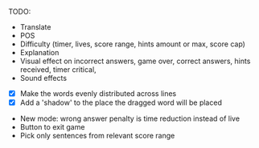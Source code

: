 TODO:

-   Translate
-   POS
-   Difficulty (timer, lives, score range, hints amount or max, score cap)
-   Explanation
-   Visual effect on incorrect answers, game over, correct answers, hints received, timer critical,
-   Sound effects

-   [x] Make the words evenly distributed across lines
-   [x] Add a 'shadow' to the place the dragged word will be placed

-   New mode: wrong answer penalty is time reduction instead of live
-   Button to exit game
-   Pick only sentences from relevant score range
